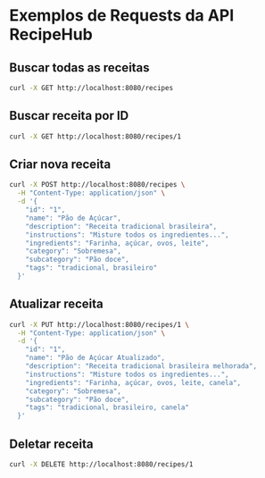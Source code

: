# Exemplos de Requests da API RecipeHub

## Buscar todas as receitas
```bash
curl -X GET http://localhost:8080/recipes
```

## Buscar receita por ID
```bash
curl -X GET http://localhost:8080/recipes/1
```

## Criar nova receita
```bash
curl -X POST http://localhost:8080/recipes \
  -H "Content-Type: application/json" \
  -d '{
    "id": "1",
    "name": "Pão de Açúcar",
    "description": "Receita tradicional brasileira",
    "instructions": "Misture todos os ingredientes...",
    "ingredients": "Farinha, açúcar, ovos, leite",
    "category": "Sobremesa",
    "subcategory": "Pão doce",
    "tags": "tradicional, brasileiro"
  }'
```

## Atualizar receita
```bash
curl -X PUT http://localhost:8080/recipes/1 \
  -H "Content-Type: application/json" \
  -d '{
    "id": "1",
    "name": "Pão de Açúcar Atualizado",
    "description": "Receita tradicional brasileira melhorada",
    "instructions": "Misture todos os ingredientes...",
    "ingredients": "Farinha, açúcar, ovos, leite, canela",
    "category": "Sobremesa",
    "subcategory": "Pão doce",
    "tags": "tradicional, brasileiro, canela"
  }'
```

## Deletar receita
```bash
curl -X DELETE http://localhost:8080/recipes/1
```
